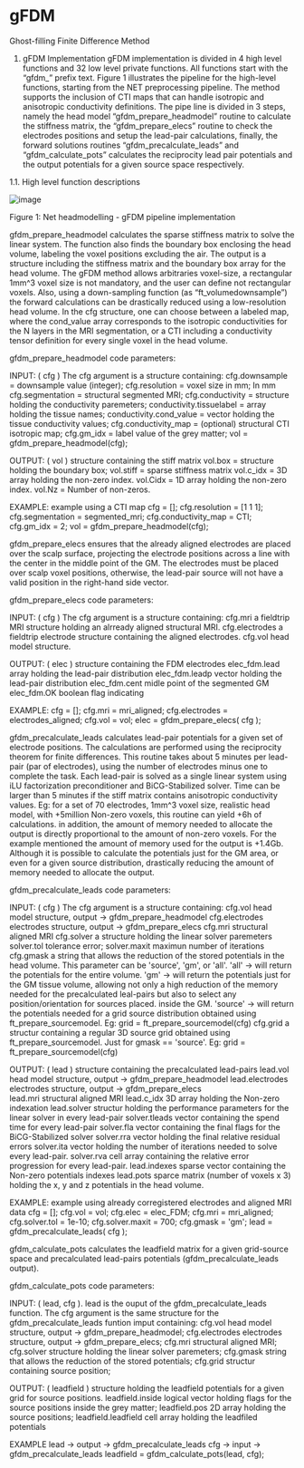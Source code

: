 # gFDM
Ghost-filling Finite Difference Method


1.	gFDM Implementation
gFDM implementation is divided in 4 high level functions and 32 low level private functions. All functions start with the “gfdm_” prefix text. Figure 1 illustrates the pipeline for the high-level functions, starting from the NET preprocessing pipeline. The method supports the inclusion of CTI maps that can handle isotropic and anisotropic conductivity definitions. The pipe line is divided in 3 steps, namely the head model “gfdm_prepare_headmodel” routine to calculate the stiffness matrix, the “gfdm_prepare_elecs” routine to check the electrodes positions and setup the lead-pair calculations, finally, the forward solutions routines “gfdm_precalculate_leads” and “gfdm_calculate_pots” calculates the reciprocity lead pair potentials and the output potentials for a given source space respectively.


1.1.	High level function descriptions

 ![image](https://user-images.githubusercontent.com/49439997/115318697-e1e9aa80-a143-11eb-9e6d-439fe6368606.png)

Figure 1: Net headmodelling - gFDM pipeline implementation

gfdm_prepare_headmodel calculates the sparse stiffness matrix to solve the linear system. The function also finds the boundary box enclosing the head volume, labeling the voxel positions excluding the air. The output is a structure including the stiffness matrix and the boundary box array for the head volume. The gFDM method allows arbitraries voxel-size, a rectangular 1mm^3 voxel size is not mandatory, and the user can define not rectangular voxels. Also, using a down-sampling function (as “ft_volumedownsample”) the forward calculations can be drastically reduced using a low-resolution head volume. In the cfg structure, one can choose between a labeled map, where the cond_value array corresponds to the isotropic conductivities for the N layers in the MRI segmentation, or a CTI including a conductivity tensor definition for every single voxel in the head volume.

gfdm_prepare_headmodel code parameters:

INPUT: ( cfg ) The cfg argument is a structure containing:
cfg.downsample               = downsample value (integer);
cfg.resolution               = voxel size in mm; In mm
cfg.segmentation             = structural segmented MRI;
cfg.conductivity             = structure holding the conductivity paremeters;
    conductivity.tissuelabel = array holding the tissue names;
    conductivity.cond_value  = vector holding the tissue conductivity values;
cfg.conductivity_map         = (optional) structural CTI isotropic map;
cfg.gm_idx                   = label value of the grey matter;
vol  = gfdm_prepare_headmodel(cfg); 

OUTPUT: ( vol ) structure containing the stiff matrix
vol.box          = structure holding the boundary box;
vol.stiff        = sparse stiffness matrix
vol.c_idx        = 3D array holding the non-zero index.
vol.Cidx         = 1D array holding the non-zero index.
vol.Nz           = Number of non-zeros.

EXAMPLE: example using a CTI map
cfg                  = [];
cfg.resolution       = [1 1 1];
cfg.segmentation     = segmented_mri;
cfg.conductivity_map = CTI;
cfg.gm_idx           = 2;
vol = gfdm_prepare_headmodel(cfg);


gfdm_prepare_elecs ensures that the already aligned electrodes are placed over the scalp surface, projecting the electrode positions across a line with the center in the middle point of the GM. The electrodes must be placed over scalp voxel positions, otherwise, the lead-pair source will not have a valid position in the right-hand side vector. 

gfdm_prepare_elecs code parameters:

INPUT: ( cfg ) The cfg argument is a structure containing:
cfg.mri           a fieldtrip MRI structure holding an alrready aligned structural     MRI.
cfg.electrodes    a fieldtrip electrode structure containing the aligned electrodes.
cfg.vol           head model structure.

OUTPUT: ( elec ) structure containing the FDM electrodes
  elec_fdm.lead    array holding the lead-pair distribution
  elec_fdm.leadp   vector holding the lead-pair distribution
  elec_fdm.cent    midle point of the segmented GM
  elec_fdm.OK      boolean flag indicating 

EXAMPLE:
cfg               = [];
cfg.mri           = mri_aligned;
cfg.electrodes    = electrodes_aligned;
cfg.vol           = vol;
elec              = gfdm_prepare_elecs( cfg );

gfdm_precalculate_leads calculates lead-pair potentials for a given set of electrode positions. The calculations are performed using the reciprocity theorem for finite differences. This routine takes about 5 minutes per lead-pair (par of electrodes), using the number of electrodes minus one to complete the task. Each lead-pair is solved as a single linear system using iLU factorization preconditioner and BiCG-Stabilized solver. Time can be larger than 5 minutes if the stiff matrix contains anisotropic conductivity values. Eg: for a set of 70 electrodes, 1mm^3 voxel size, realistic head model, with +5million Non-zero voxels, this routine can yield +6h of calculations. in addition, the amount of memory needed to allocate the output is directly proportional to the amount of non-zero voxels. For the example mentioned the amount of memory used for the output is +1.4Gb. Although it is possible to calculate the potentials just for the GM area, or even for a given source distribution, drastically reducing the amount of memory needed to allocate the output.

gfdm_precalculate_leads code parameters:

INPUT: ( cfg ) The cfg argument is a structure containing:
cfg.vol            head model structure, output -> gfdm_prepare_headmodel
cfg.electrodes     electrodes structure, output -> gfdm_prepare_elecs
cfg.mri            structural aligned MRI
cfg.solver         a structure holding the linear solver paremeters
    solver.tol     tolerance error;
    solver.maxit   maximun number of iterations
cfg.gmask          a string that allows the reduction of the stored potentials 
                   in the head volume. This parameter can be  'source', 'gm', or 'all'.
                   'all' -> will return the potentials for the entire volume.
                   'gm' -> will return the potentials just for the GM 
                   tissue volume, allowing not only a high reduction of 
                   the memory needed for the precalculated leal-pairs but 
                   also to select any position/orientation for sources placed. inside the GM.
                   'source' -> will return the potentials needed for a grid 
                   source distribution obtained using ft_prepare_sourcemodel. 
                   Eg: grid = ft_prepare_sourcemodel(cfg)
cfg.grid           a structur containing a regular 3D source grid
                   obtained using ft_prepare_sourcemodel. Just for
                   gmask == 'source'.
                   Eg: grid = ft_prepare_sourcemodel(cfg)

OUTPUT: ( lead ) structure containing the precalculated lead-pairs
lead.vol           head model structure, output -> gfdm_prepare_headmodel
lead.electrodes    electrodes structure, output -> gfdm_prepare_elecs  
lead.mri           structural aligned MRI
lead.c_idx         3D array holding the Non-zero indexation
lead.solver        structur holding the performance parameters for the
                   linear solver in every lead-pair
     solver.tleads    vector containing the spend time for every lead-pair
     solver.fla       vector containing the final flags for the BiCG-Stabilized solver
     solver.rra       vector holding the final relative residual errors
     solver.ita       vector holding the number of iterations needed to solve every   lead-pair.
     solver.rva       cell array containing the relative error progression for every lead-pair.
lead.indexes          sparse vector containing the Non-zero potentials indexes
lead.pots             sparce matrix (number of voxels x 3) holding the x,
                      y and z potentials in the head volume.

EXAMPLE: example using already corregistered electrodes and aligned MRI data
cfg               = [];
cfg.vol           = vol;
cfg.elec          = elec_FDM;
cfg.mri           = mri_aligned;
cfg.solver.tol    = 1e-10;
cfg.solver.maxit  = 700;
cfg.gmask = 'gm';
lead = gfdm_precalculate_leads( cfg );


gfdm_calculate_pots calculates the leadfield matrix for a given grid-source space and precalculated lead-pairs potentials (gfdm_precalculate_leads output).

gfdm_calculate_pots code parameters:

INPUT: ( lead, cfg ). lead is the ouput of the gfdm_precalculate_leads function. The cfg argument is the same structure for the gfdm_precalculate_leads funtion imput containing:
cfg.vol            head model structure, output -> gfdm_prepare_headmodel;
cfg.electrodes     electrodes structure, output -> gfdm_prepare_elecs;
cfg.mri            structural aligned MRI;
cfg.solver         structure holding the linear solver paremeters;
cfg.gmask          string that allows the reduction of the stored potentials;
cfg.grid           structur containing source position;

OUTPUT: ( leadfield ) structure holding the leadfield potentials for a given 
grid for source positions.
leadfield.inside       logical vector holding flags for the source positions
                       inside the grey matter;
leadfield.pos          2D array holding the source positions;
leadfield.leadfield    cell array holding the leadfiled potentials

EXAMPLE
lead -> output -> gfdm_precalculate_leads
cfg  -> input  -> gfdm_precalculate_leads
leadfield = gfdm_calculate_pots(lead, cfg);

